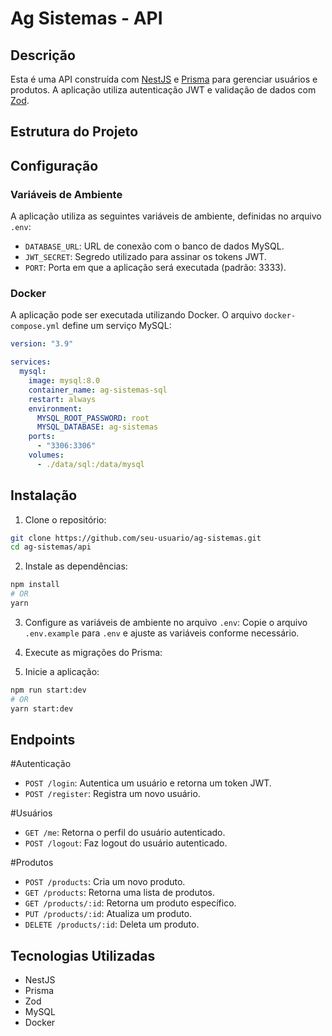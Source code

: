 # Ag Sistemas - API

## Descrição

Esta é uma API construída com [NestJS](https://nestjs.com/) e [Prisma](https://www.prisma.io/) para gerenciar usuários e produtos. A aplicação utiliza autenticação JWT e validação de dados com [Zod](https://zod.dev/).

## Estrutura do Projeto

## Configuração

### Variáveis de Ambiente

A aplicação utiliza as seguintes variáveis de ambiente, definidas no arquivo `.env`:

- `DATABASE_URL`: URL de conexão com o banco de dados MySQL.
- `JWT_SECRET`: Segredo utilizado para assinar os tokens JWT.
- `PORT`: Porta em que a aplicação será executada (padrão: 3333).

### Docker

A aplicação pode ser executada utilizando Docker. O arquivo `docker-compose.yml` define um serviço MySQL:

```yml
version: "3.9"

services:
  mysql:
    image: mysql:8.0
    container_name: ag-sistemas-sql
    restart: always
    environment:
      MYSQL_ROOT_PASSWORD: root
      MYSQL_DATABASE: ag-sistemas
    ports:
      - "3306:3306"
    volumes:
      - ./data/sql:/data/mysql
```

## Instalação

1. Clone o repositório:
```bash
git clone https://github.com/seu-usuario/ag-sistemas.git
cd ag-sistemas/api
```

2. Instale as dependências:
```bash
npm install
# OR
yarn
```

3. Configure as variáveis de ambiente no arquivo `.env`: Copie o arquivo `.env.example` para `.env` e ajuste as variáveis conforme necessário.

4. Execute as migrações do Prisma:


5. Inicie a aplicação:
```bash
npm run start:dev
# OR
yarn start:dev
```

## Endpoints

#Autenticação
- `POST /login`: Autentica um usuário e retorna um token JWT.
- `POST /register`: Registra um novo usuário.

#Usuários
- `GET /me`: Retorna o perfil do usuário autenticado.
- `POST /logout`: Faz logout do usuário autenticado.

#Produtos
- `POST /products`: Cria um novo produto.
- `GET /products`: Retorna uma lista de produtos.
- `GET /products/:id`: Retorna um produto específico.
- `PUT /products/:id`: Atualiza um produto.
- `DELETE /products/:id`: Deleta um produto.

## Tecnologias Utilizadas
- NestJS
- Prisma
- Zod
- MySQL
- Docker